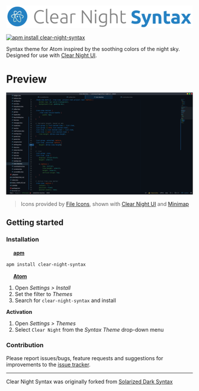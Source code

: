 <p align="center"><img src="https://raw.githubusercontent.com/ClearNight/clear-night-syntax/master/assets/img/clear-night-syntax-title.png" alt="Clear Night Syntax" /></p>

[![apm install clear-night-syntax](https://apm-badges.herokuapp.com/apm/clear-night-syntax.svg?theme=one-dark)](https://atom.io/packages/clear-night-syntax)

Syntax theme for Atom inspired by the soothing colors of the night sky. Designed for use with [Clear Night UI](https://atom.io/packages/clear-night-ui).

# Preview

<p align="center"><img src="https://raw.githubusercontent.com/ClearNight/clear-night-syntax/master/assets/img/preview.png" alt="Preview image" /></p>

> Icons provided by [File Icons](https://atom.io/packages/file-icons), shown with [Clear Night UI](https://atom.io/packages/clear-night-ui) and [Minimap](https://atom.io/packages/minimap)

## Getting started
### Installation
**<img src="https://atom.io/favicon.ico" alt="" width=16 height=16 /> [apm](https://github.com/atom/apm)**  
```shell
apm install clear-night-syntax
```

**<img src="https://atom.io/favicon.ico" alt="" width=16 height=16 /> [Atom](https://atom.io)**  
  1. Open *Settings > Install*
  2. Set the filter to *Themes*
  3. Search for `clear-night-syntax` and install

**Activation**
  1. Open *Settings > Themes*
  2. Select `Clear Night` from the *Syntax Theme* drop-down menu

### Contribution
Please report issues/bugs, feature requests and suggestions for improvements to the [issue tracker](https://github.com/ClearNight/clear-night-syntax/issues).

---

Clear Night Syntax was originally forked from [Solarized Dark Syntax](https://github.com/atom/solarized-dark-syntax)

